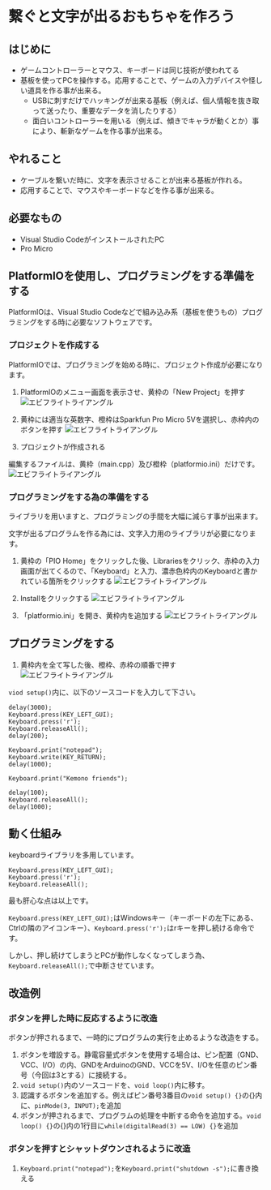 # 繋ぐと文字が出るおもちゃを作ろう

## はじめに

  * ゲームコントローラーとマウス、キーボードは同じ技術が使われてる
  * 基板を使ってPCを操作する。応用することで、ゲームの入力デバイスや怪しい道具を作る事が出来る。
    * USBに刺すだけでハッキングが出来る基板（例えば、個人情報を抜き取って送ったり、重要なデータを消したりする）
    * 面白いコントローラーを用いる（例えば、傾きでキャラが動くとか）事により、斬新なゲームを作る事が出来る。

## やれること

  * ケーブルを繋いだ時に、文字を表示させることが出来る基板が作れる。
  * 応用することで、マウスやキーボードなどを作る事が出来る。


## 必要なもの

  * Visual Studio CodeがインストールされたPC
  * Pro Micro

## PlatformIOを使用し、プログラミングをする準備をする

PlatformIOは、Visual Studio Codeなどで組み込み系（基板を使うもの）プログラミングをする時に必要なソフトウェアです。


### プロジェクトを作成する

PlatformIOでは、プログラミングを始める時に、プロジェクト作成が必要になります。

1. PlatformIOのメニュー画面を表示させ、黄枠の「New Project」を押す
![エビフライトライアングル](img/ArduinoTutorial4.png "サンプル")

2. 黄枠には適当な英数字、橙枠はSparkfun Pro Micro 5Vを選択し、赤枠内のボタンを押す
![エビフライトライアングル](img/ArduinoTutorial5.png "サンプル")

3. プロジェクトが作成される

編集するファイルは、黄枠（main.cpp）及び橙枠（platformio.ini）だけです。
![エビフライトライアングル](img/ArduinoTutorial6.png "サンプル")


### プログラミングをする為の準備をする

ライブラリを用いますと、プログラミングの手間を大幅に減らす事が出来ます。

文字が出るプログラムを作る為には、文字入力用のライブラリが必要になります。



1. 黄枠の「PIO Home」をクリックした後、Librariesをクリック、赤枠の入力画面が出てくるので、「Keyboard」と入力、濃赤色枠内のKeyboardと書かれている箇所をクリックする
![エビフライトライアングル](img/ArduinoTutorial7.png "サンプル")

2. Installをクリックする
![エビフライトライアングル](img/ArduinoTutorial8.png "サンプル")

3. 「platformio.ini」を開き、黄枠内を追加する
![エビフライトライアングル](img/ArduinoTutorial9.png "サンプル")


## プログラミングをする

1. 黄枠内を全て写した後、橙枠、赤枠の順番で押す
![エビフライトライアングル](img/ArduinoTutorial10.png "サンプル")

`viod setup()`内に、以下のソースコードを入力して下さい。
```
delay(3000);
Keyboard.press(KEY_LEFT_GUI);
Keyboard.press('r');
Keyboard.releaseAll();
delay(200);

Keyboard.print("notepad");
Keyboard.write(KEY_RETURN);
delay(1000);

Keyboard.print("Kemono friends");

delay(100);
Keyboard.releaseAll();
delay(1000);
```

## 動く仕組み

keyboardライブラリを多用しています。

```
Keyboard.press(KEY_LEFT_GUI);
Keyboard.press('r');
Keyboard.releaseAll();
```

最も肝心な点は以上です。

`Keyboard.press(KEY_LEFT_GUI);`はWindowsキー（キーボードの左下にある、Ctrlの隣のアイコンキー）、`Keyboard.press('r');`はrキーを押し続ける命令です。

しかし、押し続けてしまうとPCが動作しなくなってしまう為、`Keyboard.releaseAll();`で中断させています。


## 改造例

### ボタンを押した時に反応するように改造

ボタンが押されるまで、一時的にプログラムの実行を止めるような改造をする。

  1. ボタンを増設する。静電容量式ボタンを使用する場合は、ピン配置（GND、VCC、I/O）の内、GNDをArduinoのGND、VCCを5V、I/Oを任意のピン番号（今回は3とする）に接続する。
  2. `void setup()`内のソースコードを、`void loop()`内に移す。
  3. 認識するボタンを追加する。例えばピン番号3番目の`void setup() {}`の{}内に、`pinMode(3, INPUT);`を追加
  4. ボタンが押されるまで、プログラムの処理を中断する命令を追加する。`void loop() {}`の{}内の1行目に`while(digitalRead(3) == LOW) {}`を追加


### ボタンを押すとシャットダウンされるように改造

  1. `Keyboard.print("notepad");`を`Keyboard.print("shutdown -s");`に書き換える